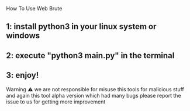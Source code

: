 How To Use Web Brute

1: install python3 in your linux system or windows
---------------
2: execute "python3 main.py" in the terminal
---------------
3: enjoy!
---------------

Warning ⚠️ we are not responsible for misuse this tools for malicious stuff and again this tool alpha version which had many bugs please report the issue to us for getting more improvement 
